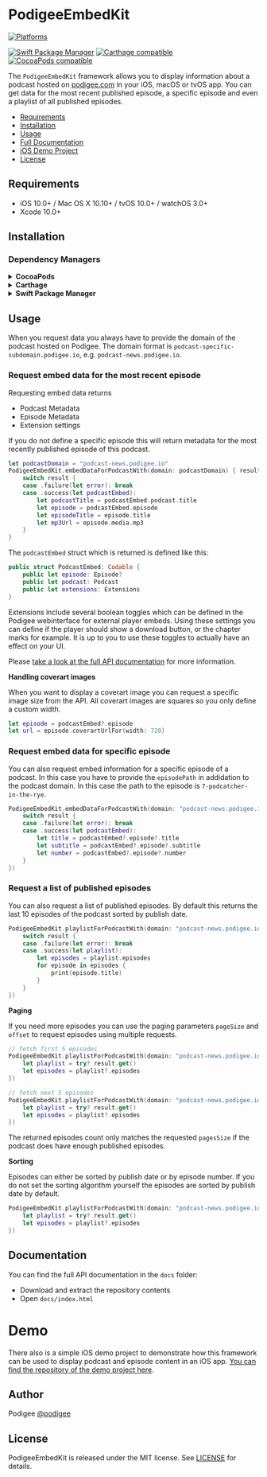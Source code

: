 
# PodigeeEmbedKit

[![Platforms](https://img.shields.io/badge/platform-ios%20%7C%20macOS%20%7C%20watchOS%20%7C%20tvOS-lightgrey.svg)](#)

[![Swift Package Manager](https://img.shields.io/badge/Swift%20Package%20Manager-compatible-brightgreen.svg)](https://github.com/apple/swift-package-manager)
[![Carthage compatible](https://img.shields.io/badge/Carthage-compatible-4BC51D.svg?style=flat)](https://github.com/Carthage/Carthage)
[![CocoaPods compatible](https://img.shields.io/badge/Cocoapods-compatible-brightgreen.svg)](https://cocoapods.org)

The `PodigeeEmbedKit` framework allows you to display information about a podcast hosted on [podigee.com](https://podigee.com) in your iOS, macOS or tvOS app. You can get data for the most recent published episode, a specific episode and even a playlist of all published episodes.

- [Requirements](#requirements)
- [Installation](#installation)
- [Usage](#usage)
- [Full Documentation](#documentation)
- [iOS Demo Project](#demo)
- [License](#license)

## Requirements

- iOS 10.0+ / Mac OS X 10.10+ / tvOS 10.0+ / watchOS 3.0+
- Xcode 10.0+

## Installation

### Dependency Managers
<details>
  <summary><strong>CocoaPods</strong></summary>

[CocoaPods](http://cocoapods.org) is a dependency manager for Cocoa projects. You can install it with the following command:

```bash
$ gem install cocoapods
```

To integrate PodigeeEmbedKit into your Xcode project using CocoaPods, specify it in your `Podfile`:

```ruby
platform :ios, '10.0'
use_frameworks!

pod 'PodigeeEmbedKit', :git => 'https://github.com/podigee/PodigeeEmbedKit.git', :branch => 'master'
```

You have to link to the Github repository directly, because it is not publically available in the Cocoapods directory.

Then, run the following command:

```bash
$ pod install
```

</details>

<details>
  <summary><strong>Carthage</strong></summary>

[Carthage](https://github.com/Carthage/Carthage) is a decentralized dependency manager that automates the process of adding frameworks to your Cocoa application.

You can install Carthage with [Homebrew](http://brew.sh/) using the following command:

```bash
$ brew update
$ brew install carthage
```

To integrate PodigeeEmbedKit into your Xcode project using Carthage, specify it in your `Cartfile`:

```ogdl
github "podigee/PodigeeEmbedKit" ~> 1.0.0
```

</details>

<details>
  <summary><strong>Swift Package Manager</strong></summary>

To use PodigeeEmbedKit as a [Swift Package Manager](https://swift.org/package-manager/) package just add the following in your Package.swift file.

``` swift
// swift-tools-version:4.2

import PackageDescription

let package = Package(
    name: "HelloPodigeeEmbedKit",
    dependencies: [
        .package(url: "https://github.com/podigee/PodigeeEmbedKit.git", .upToNextMajor(from: "1.0.0"))
    ],
    targets: [
        .target(name: "HelloPodigeeEmbedKit", dependencies: ["PodigeeEmbedKit"])
    ]
)
```
</details>

## Usage

When you request data you always have to provide the domain of the podcast hosted on Podigee. The domain format is `podcast-specific-subdomain.podigee.io`, e.g. `podcast-news.podigee.io`.

### Request embed data for the most recent episode

Requesting embed data returns

* Podcast Metadata
* Episode Metadata
* Extension settings

If you do not define a specific episode this will return metadata for the most recently published episode of this podcast.

```swift
let podcastDomain = "podcast-news.podigee.io"
PodigeeEmbedKit.embedDataForPodcastWith(domain: podcastDomain) { result in
    switch result {
    case .failure(let error): break
    case .success(let podcastEmbed):
        let podcastTitle = podcastEmbed.podcast.title
        let episode = podcastEmbed.episode
        let episodeTitle = episode.title
        let mp3Url = episode.media.mp3        
    }
}
```

The `podcastEmbed` struct which is returned is defined like this:

```swift
public struct PodcastEmbed: Codable {
    public let episode: Episode?
    public let podcast: Podcast
    public let extensions: Extensions
}
```

Extensions include several boolean toggles which can be defined in the Podigee webinterface for external player embeds. Using these settings you can define if the player should show a download button, or the chapter marks for example. It is up to you to use these toggles to actually have an effect on your UI.

Please [take a look at the full API documentation](#documentation) for more information.

**Handling coverart images**

When you want to display a coverart image you can request a specific image size from the API. All coverart images are squares so you only define a custom width.

```swift
let episode = podcastEmbed?.episode
let url = episode.coverartUrlFor(width: 720)
```

### Request embed data for specific episode

You can also request embed information for a specific episode of a podcast. In this case you have to provide the `episodePath` in addidation to the podcast domain. In this case the path to the episode is `7-podcatcher-in-the-rye`.

```swift
PodigeeEmbedKit.embedDataForPodcastWith(domain: "podcast-news.podigee.io", episodePath: "7-podcatcher-in-the-rye", complete: { result in
    switch result {
    case .failure(let error): break
    case .success(let podcastEmbed):
        let title = podcastEmbed?.episode?.title
        let subtitle = podcastEmbed?.episode?.subtitle
        let number = podcastEmbed?.episode?.number
    }
})
```

### Request a list of published episodes

You can also request a list of published episodes. By default this returns the last 10 episodes of the podcast sorted by publish date.

```swift
PodigeeEmbedKit.playlistForPodcastWith(domain: "podcast-news.podigee.io", complete: { result in
    switch result {
    case .failure(let error): break
    case .success(let playlist):
        let episodes = playlist.episodes
        for episode in episodes {
            print(episode.title)
        }         
    }
})
```

**Paging**

If you need more episodes you can use the paging parameters `pageSize` and `offset` to request episodes using multiple requests.

```swift
// fetch first 5 episodes
PodigeeEmbedKit.playlistForPodcastWith(domain: "podcast-news.podigee.io", pageSize: 5, offset: 0, complete: { result in
    let playlist = try? result.get()
    let episodes = playlist?.episodes
})

// fetch next 5 episodes
PodigeeEmbedKit.playlistForPodcastWith(domain: "podcast-news.podigee.io", pageSize: 5, offset: 5, complete: { result in
    let playlist = try? result.get()
    let episodes = playlist?.episodes
})
```

The returned episodes count only matches the requested `pagesSize` if the podcast does have enough published episodes.

**Sorting**

Episodes can either be sorted by publish date or by episode number. If you do not set the sorting algorithm yourself the episodes are sorted by publish date by default.

```swift
PodigeeEmbedKit.playlistForPodcastWith(domain: "podcast-news.podigee.io", sortBy: .episodeNumber, complete: { result in
    let playlist = try? result.get()
    let episodes = playlist?.episodes
})
```

## Documentation

You can find the full API documentation in the `docs` folder:

* Download and extract the repository contents
* Open `docs/index.html`

# Demo

There also is a simple iOS demo project to demonstrate how this framework can be used to display podcast and episode content in an iOS app. [You can find the repository of the demo project here](https://github.com/podigee/PodigeeEmbedKitDemo).

## Author

Podigee [@podigee](https://twitter.com/podigee)

## License

PodigeeEmbedKit is released under the MIT license. See [LICENSE](https://github.com/podigee/PodigeeEmbedKit/blob/master/LICENSE) for details.
